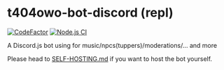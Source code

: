 # t404owo-bot-discord (repl)
[![CodeFactor](https://www.codefactor.io/repository/github/t404owo/t404owo-bot-discord/badge)](https://www.codefactor.io/repository/github/t404owo/t404owo-bot-discord)
[![Node.js CI](https://github.com/t404owo/t404owo-bot-discord/actions/workflows/node.js.yml/badge.svg)](https://github.com/t404owo/t404owo-bot-discord/actions/workflows/node.js.yml)

A Discord.js bot using for music/npcs(tuppers)/moderations/... and more

Please head to [SELF-HOSTING.md](./SELF-HOSTING.md) if you want to host the bot yourself.
